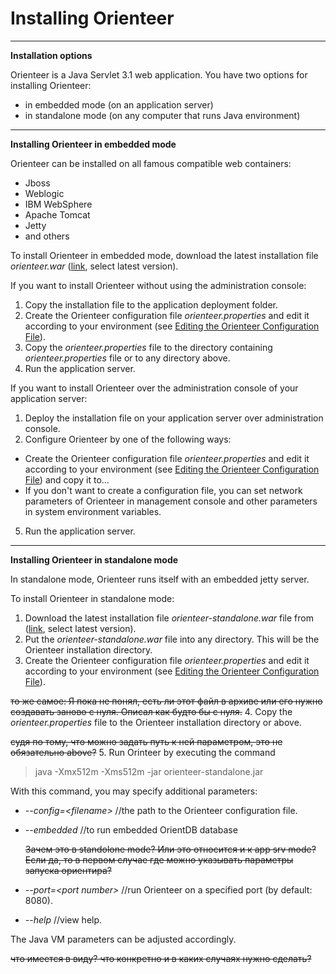 # Installing Orienteer
---
**Installation options**

Orienteer is a Java Servlet 3.1 web application. You have two options for installing Orienteer:
* in embedded mode (on an application server)
* in standalone mode (on any computer that runs Java environment)
---
**Installing Orienteer in embedded mode**

Orienteer can be installed on all famous compatible web containers:
* Jboss
* Weblogic
* IBM WebSphere
* Apache Tomcat
* Jetty
* and others

To install Orienteer in embedded mode, download the latest installation file *orienteer.war* ([link](https://github.com/OrienteerDW/Orienteer/releases), select latest version).

If you want to install Orienteer without using the administration console:
1. Copy the installation file to the  application deployment folder.
2. Create the Orienteer configuration file *orienteer.properties* and edit it according to your environment (see [Editing the Orienteer Configuration File](https://orienteer.gitbooks.io/orienteer/content/editing_the_orienteer_configuration_file.html)).
3. Copy the *orienteer.properties* file to the directory containing *orienteer.properties* file or to any directory above.
4. Run the application server.

If you want to install Orienteer over the administration console of your application server:
1. Deploy the installation file on your application server over administration console.
2. Configure Orienteer by one of the following ways:
  * Create the Orienteer configuration file *orienteer.properties* and edit it according to your environment (see [Editing the Orienteer Configuration File](https://orienteer.gitbooks.io/orienteer/content/editing_the_orienteer_configuration_file.html)) and copy it to...
  * If you don't want to create a configuration file, you can set network parameters of Orienteer in management console and other parameters in system environment variables. 
5. Run the application server.

---
**Installing Orienteer in standalone mode**

In standalone mode, Orienteer runs itself with an embedded jetty server.

<!--- **warning** Your comment --->

To install Orienteer in standalone mode:
1. Download the latest installation file *orienteer-standalone.war* file from ([link](https://github.com/OrienteerDW/Orienteer/releases), select latest version).
2. Put the *orienteer-standalone.war* file into any directory. This will be the Orienteer installation directory.
3. Create the Orienteer configuration file *orienteer.properties* and edit it according to your environment (see [Editing the Orienteer Configuration File](https://orienteer.gitbooks.io/orienteer/content/editing_the_orienteer_configuration_file.html)).

 ~~то же самое: Я пока не понял, есть ли этот файл в архиве или его нужно создавать заново с нуля. Описал как будто бы с нуля.~~
4. Copy the *orienteer.properties* file to the Orienteer installation directory or above.

 ~~судя по тому, что можно задать путь к ней параметром, это не обязательно above?~~
5. Run Orinteer by executing the command  
>java -Xmx512m -Xms512m -jar orienteer-standalone.jar

 With this command, you may specify additional parameters:
 * *--config=&lt;filename&gt;* //the path to the Orienteer configuration file.
 * *--embedded* //to run embedded OrientDB database
 
    ~~Зачем это в standolone mode? Или это относится и к app srv mode? Если да, то в первом случае где можно указывать параметры запуска ориентира?~~
 * *--port=&lt;port number&gt;* //run Orienteer on a specified port (by default: 8080).
 * *--help* //view help.
 
 The Java VM parameters can be adjusted accordingly.
 
 ~~что имеется в виду? что конкретно и в каких случаях нужно сделать?~~
 
